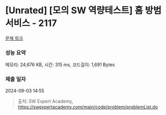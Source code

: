 # [Unrated] [모의 SW 역량테스트] 홈 방범 서비스 - 2117 

[문제 링크](https://swexpertacademy.com/main/code/problem/problemDetail.do?contestProbId=AV5V61LqAf8DFAWu) 

### 성능 요약

메모리: 24,676 KB, 시간: 315 ms, 코드길이: 1,691 Bytes

### 제출 일자

2024-09-03 14:55



> 출처: SW Expert Academy, https://swexpertacademy.com/main/code/problem/problemList.do
